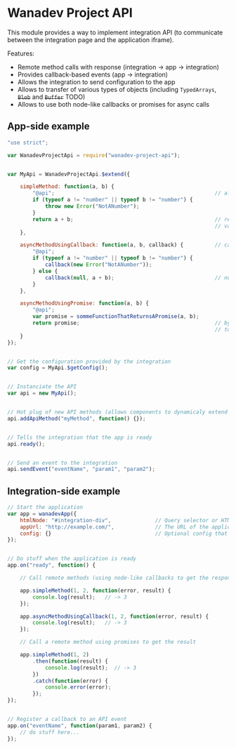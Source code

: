 # Wanadev Project API

This module provides a way to implement integration API (to communicate between the integration page and the application iframe).

Features:

* Remote method calls with response (integration -> app -> integration)
* Provides callback-based events (app -> integration)
* Allows the integration to send configuration to the app
* Allows to transfer of various types of objects (including `TypedArrays`, ~~`Blob`~~ and ~~`Buffer`~~ TODO)
* Allows to use both node-like callbacks or promises for async calls


## App-side example

```javascript
"use strict";

var WanadevProjectApi = require("wanadev-project-api");


var MyApi = WanadevProjectApi.$extend({

    simpleMethod: function(a, b) {
        "@api";                                                   // allows to call this method from the integration side
        if (typeof a != "number" || typeof b != "number") {
            throw new Error("NotANumber");
        }
        return a + b;                                             // return of a simple result (will be passed as return
                                                                  // value to the integration-side caller)
    },

    asyncMethodUsingCallback: function(a, b, callback) {          // callback = function(error, result) {}
        "@api";
        if (typeof a != "number" || typeof b != "number") {
            callback(new Error("NotANumber"));
        } else {
            callback(null, a + b);                                // null as first param means "no error"
        }
    },

    asyncMethodUsingPromise: function(a, b) {
        "@api";
        var promise = sommeFunctionThatReturnsAPromise(a, b);
        return promise;                                           // by returning a promise, the API will wait for the promise
                                                                  // to be resolved and then return the result to the integration
    }
});


// Get the configuration provided by the integration
var config = MyApi.$getConfig();


// Instanciate the API
var api = new MyApi();


// Hot plug of new API methods (allows components to dynamicaly extend the API)
api.addApiMethod("myMethod", function() {});


// Tells the integration that the app is ready
api.ready();


// Send an event to the integration
api.sendEvent("eventName", "param1", "param2");
```


## Integration-side example

```javascript
// Start the application
var app = wanadevApp({
    htmlNode: "#integration-div",              // Query selector or HTMLElement that will be the parent of the iframe
    appUrl: "http://example.com/",             // The URL of the application
    config: {}                                 // Optional config that will be passed to the application
});


// Do stuff when the application is ready
app.on("ready", function() {

    // Call remote methods (using node-like callbacks to get the response)

    app.simpleMethod(1, 2, function(error, result) {
        console.log(result);   // -> 3
    });

    app.asyncMethodUsingCallback(1, 2, function(error, result) {
        console.log(result);   // -> 3
    });

    // Call a remote method using promises to get the result

    app.simpleMethod(1, 2)
        .then(function(result) {
            console.log(result);  // -> 3
        })
        .catch(function(error) {
            console.error(error);
        });
});


// Register a callback to an API event
app.on("eventName", function(param1, param2) {
    // do stuff here...
});
```
